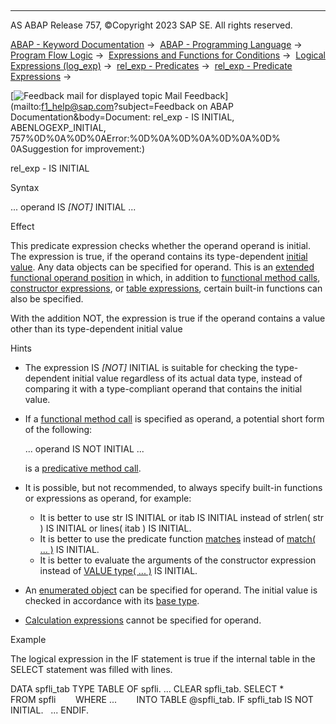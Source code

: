   

* * *

AS ABAP Release 757, ©Copyright 2023 SAP SE. All rights reserved.

[ABAP - Keyword Documentation](javascript:call_link\('abenabap.htm'\)) →  [ABAP - Programming Language](javascript:call_link\('abenabap_reference.htm'\)) →  [Program Flow Logic](javascript:call_link\('abenabap_flow_logic.htm'\)) →  [Expressions and Functions for Conditions](javascript:call_link\('abenlogical_expr_func.htm'\)) →  [Logical Expressions (log\_exp)](javascript:call_link\('abenlogexp.htm'\)) →  [rel\_exp - Predicates](javascript:call_link\('abenpredicate.htm'\)) →  [rel\_exp - Predicate Expressions](javascript:call_link\('abenpredicate_expressions.htm'\)) → 

 [![](Mail.gif?object=Mail.gif&sap-language=EN "Feedback mail for displayed topic") Mail Feedback](mailto:f1_help@sap.com?subject=Feedback on ABAP Documentation&body=Document: rel_exp - IS INITIAL, ABENLOGEXP_INITIAL, 757%0D%0A%0D%0AError:%0D%0A%0D%0A%0D%0A%0D%
0ASuggestion for improvement:)

rel\_exp - IS INITIAL

Syntax

... operand IS *\[*NOT*\]* INITIAL ...

Effect

This predicate expression checks whether the operand operand is initial. The expression is true, if the operand contains its type-dependent [initial value](javascript:call_link\('abeninitial_value_glosry.htm'\) "Glossary Entry"). Any data objects can be specified for operand. This is an [extended functional operand position](javascript:call_link\('abenextended_functional_positions.htm'\)) in which, in addition to [functional method calls](javascript:call_link\('abenfunctional_method_call_glosry.htm'\) "Glossary Entry"), [constructor expressions](javascript:call_link\('abenconstructor_expression_glosry.htm'\) "Glossary Entry"), or [table expressions](javascript:call_link\('abentable_expression_glosry.htm'\) "Glossary Entry"), certain built-in functions can also be specified.

With the addition NOT, the expression is true if the operand contains a value other than its type-dependent initial value

Hints

-   The expression IS *\[*NOT*\]* INITIAL is suitable for checking the type-dependent initial value regardless of its actual data type, instead of comparing it with a type-compliant operand that contains the initial value.
-   If a [functional method call](javascript:call_link\('abenfunctional_method_call_glosry.htm'\) "Glossary Entry") is specified as operand, a potential short form of the following:
    
    ... operand IS NOT INITIAL ...
    
    is a [predicative method call](javascript:call_link\('abenpredicative_method_calls.htm'\)).
    
-   It is possible, but not recommended, to always specify built-in functions or expressions as operand, for example:
    -   It is better to use str IS INITIAL or itab IS INITIAL instead of strlen( str ) IS INITIAL or lines( itab ) IS INITIAL.
    -   It is better to use the predicate function [matches](javascript:call_link\('abenmatches_functions.htm'\)) instead of [match( ... )](javascript:call_link\('abenmatch_functions.htm'\)) IS INITIAL.
    -   It is better to evaluate the arguments of the constructor expression instead of [VALUE type( ... )](javascript:call_link\('abenconstructor_expression_value.htm'\)) IS INITIAL.
-   An [enumerated object](javascript:call_link\('abenenumerated_object_glosry.htm'\) "Glossary Entry") can be specified for operand. The initial value is checked in accordance with its [base type](javascript:call_link\('abenbase_type_glosry.htm'\) "Glossary Entry").
-   [Calculation expressions](javascript:call_link\('abencalculation_expression_glosry.htm'\) "Glossary Entry") cannot be specified for operand.

Example

The logical expression in the IF statement is true if the internal table in the SELECT statement was filled with lines.

DATA spfli\_tab TYPE TABLE OF spfli.
...
CLEAR spfli\_tab.
SELECT \*
       FROM spfli
       WHERE ...
       INTO TABLE @spfli\_tab.
IF spfli\_tab IS NOT INITIAL.
  ...
ENDIF.